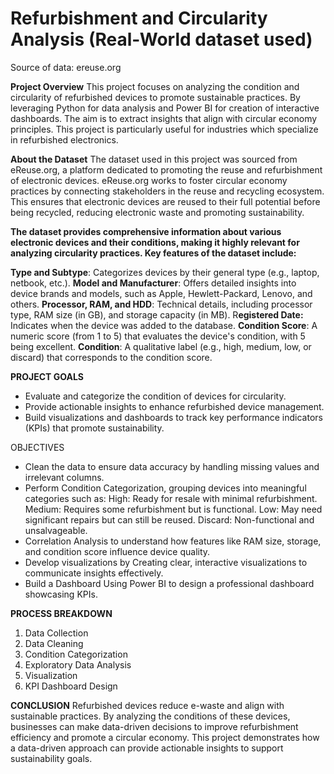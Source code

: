 # Refurbishment and Circularity Analysis (Real-World dataset used)
Source of data: ereuse.org

**Project Overview**
This project focuses on analyzing the condition and circularity of refurbished devices to promote sustainable practices. By leveraging Python for data analysis and Power BI for creation of interactive dashboards. The aim is 
to extract insights that align with circular economy principles. This project is particularly useful for industries which specialize in refurbished electronics. 

**About the Dataset**
The dataset used in this project was sourced from eReuse.org, a platform dedicated to promoting the reuse and refurbishment of electronic devices. eReuse.org works to foster circular economy practices by connecting stakeholders in the reuse and recycling ecosystem. This ensures that electronic devices are reused to their full potential before being recycled, reducing electronic waste and promoting sustainability.

**The dataset provides comprehensive information about various electronic devices and their conditions, making it highly relevant for analyzing circularity practices. Key features of the dataset include:**

**Type and Subtype**: Categorizes devices by their general type (e.g., laptop, netbook, etc.).
**Model and Manufacturer**: Offers detailed insights into device brands and models, such as Apple, Hewlett-Packard, Lenovo, and others.
**Processor, RAM, and HDD**: Technical details, including processor type, RAM size (in GB), and storage capacity (in MB).
R**egistered Date:** Indicates when the device was added to the database.
**Condition Score**: A numeric score (from 1 to 5) that evaluates the device's condition, with 5 being excellent.
**Condition**: A qualitative label (e.g., high, medium, low, or discard) that corresponds to the condition score.

**PROJECT GOALS**
- Evaluate and categorize the condition of devices for circularity.
- Provide actionable insights to enhance refurbished device management.
- Build visualizations and dashboards to track key performance indicators (KPIs) that promote sustainability.

OBJECTIVES
- Clean the data to ensure data accuracy by handling missing values and irrelevant columns.
- Perform Condition Categorization, grouping devices into meaningful categories such as:
   High: Ready for resale with minimal refurbishment.
   Medium: Requires some refurbishment but is functional.
   Low: May need significant repairs but can still be reused.
   Discard: Non-functional and unsalvageable.
- Correlation Analysis to understand how features like RAM size, storage, and condition score influence device quality.
- Develop visualizations by Creating clear, interactive visualizations to communicate insights effectively.
- Build a Dashboard Using Power BI to design a professional dashboard showcasing KPIs.

**PROCESS BREAKDOWN**
1. Data Collection
2. Data Cleaning
3. Condition Categorization
4. Exploratory Data Analysis
5. Visualization
6. KPI Dashboard Design

**CONCLUSION**
Refurbished devices reduce e-waste and align with sustainable practices. By analyzing the conditions of these devices, businesses can make data-driven decisions to improve refurbishment efficiency and promote a circular economy. This project demonstrates how a data-driven approach can provide actionable insights to support sustainability goals.
